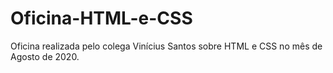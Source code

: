 # Oficina-HTML-e-CSS
Oficina realizada pelo colega Vinícius Santos sobre HTML e CSS no mês de Agosto de 2020.
